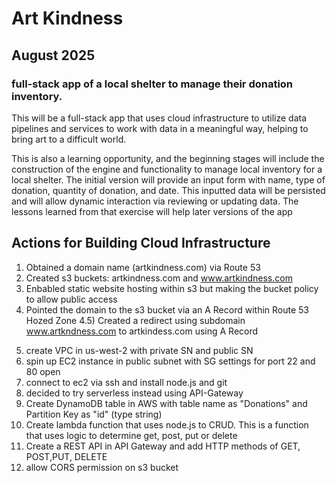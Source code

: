 # Art Kindness
## August 2025
### full-stack app of a local shelter to manage their donation inventory.

This will be a full-stack app that uses cloud infrastructure to utilize data pipelines and services to work with data in a meaningful way, helping to bring art to a difficult world.

This is also a learning opportunity, and the beginning stages will include the construction of the engine and functionality to manage local inventory for a local shelter. The initial version will provide an input form with name, type of donation, quantity of donation, and date. This inputted data will be persisted and will allow dynamic interaction via reviewing or updating data. The lessons learned from that exercise will help later versions of the app 

## Actions for Building Cloud Infrastructure
1. Obtained a domain name (artkindness.com) via Route 53
2. Created s3 buckets: artkindness.com and www.artkindness.com
3. Enbabled static website hosting within s3 but making the bucket policy to allow public access
4. Pointed the domain to the s3 bucket via an A Record within Route 53 Hozed Zone
4.5) Created a redirect using subdomain www.artkndness.com to artkindess.com using A Record
5) create VPC in us-west-2 with private SN and public SN
6) spin up EC2 instance in public subnet with SG settings for port 22 and 80 open
7) connect to ec2 via ssh and install node.js and git
8) decided to try serverless instead using API-Gateway
9) Create DynamoDB table in AWS with table name as "Donations" and Partition Key as "id" (type string)
10) Create lambda function that uses node.js to CRUD. This is a function that uses logic to determine get, post, put or delete
11) Create a REST API in API Gateway and add HTTP methods of GET, POST,PUT, DELETE
12) allow CORS permission on s3 bucket

